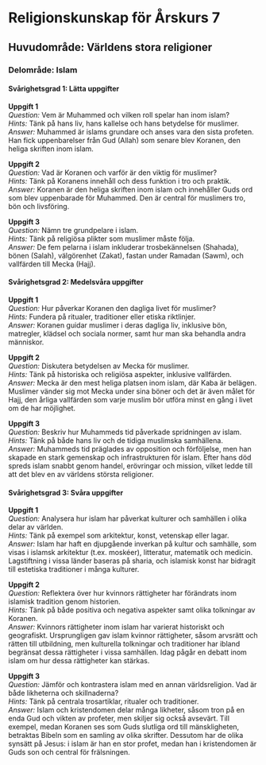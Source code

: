 # Religionskunskap för Årskurs 7
## Huvudområde: Världens stora religioner
### Delområde: Islam

#### Svårighetsgrad 1: Lätta uppgifter
**Uppgift 1**  
*Question:* Vem är Muhammed och vilken roll spelar han inom islam?  
*Hints:* Tänk på hans liv, hans kallelse och hans betydelse för muslimer.  
*Answer:* Muhammed är islams grundare och anses vara den sista profeten. Han fick uppenbarelser från Gud (Allah) som senare blev Koranen, den heliga skriften inom islam.

**Uppgift 2**  
*Question:* Vad är Koranen och varför är den viktig för muslimer?  
*Hints:* Tänk på Koranens innehåll och dess funktion i tro och praktik.  
*Answer:* Koranen är den heliga skriften inom islam och innehåller Guds ord som blev uppenbarade för Muhammed. Den är central för muslimers tro, bön och livsföring.

**Uppgift 3**  
*Question:* Nämn tre grundpelare i islam.  
*Hints:* Tänk på religiösa plikter som muslimer måste följa.  
*Answer:* De fem pelarna i islam inkluderar trosbekännelsen (Shahada), bönen (Salah), välgörenhet (Zakat), fastan under Ramadan (Sawm), och vallfärden till Mecka (Hajj).

#### Svårighetsgrad 2: Medelsvåra uppgifter
**Uppgift 1**  
*Question:* Hur påverkar Koranen den dagliga livet för muslimer?  
*Hints:* Fundera på ritualer, traditioner eller etiska riktlinjer.  
*Answer:* Koranen guidar muslimer i deras dagliga liv, inklusive bön, matregler, klädsel och sociala normer, samt hur man ska behandla andra människor.

**Uppgift 2**  
*Question:* Diskutera betydelsen av Mecka för muslimer.  
*Hints:* Tänk på historiska och religiösa aspekter, inklusive vallfärden.  
*Answer:* Mecka är den mest heliga platsen inom islam, där Kaba är belägen. Muslimer vänder sig mot Mecka under sina böner och det är även målet för Hajj, den årliga vallfärden som varje muslim bör utföra minst en gång i livet om de har möjlighet.

**Uppgift 3**  
*Question:* Beskriv hur Muhammeds tid påverkade spridningen av islam.  
*Hints:* Tänk på både hans liv och de tidiga muslimska samhällena.  
*Answer:* Muhammeds tid präglades av opposition och förföljelse, men han skapade en stark gemenskap och infrastrukturen för islam. Efter hans död spreds islam snabbt genom handel, erövringar och mission, vilket ledde till att det blev en av världens största religioner.

#### Svårighetsgrad 3: Svåra uppgifter
**Uppgift 1**  
*Question:* Analysera hur islam har påverkat kulturer och samhällen i olika delar av världen.  
*Hints:* Tänk på exempel som arkitektur, konst, vetenskap eller lagar.  
*Answer:* Islam har haft en djupgående inverkan på kultur och samhälle, som visas i islamsk arkitektur (t.ex. moskéer), litteratur, matematik och medicin. Lagstiftning i vissa länder baseras på sharia, och islamisk konst har bidragit till estetiska traditioner i många kulturer.

**Uppgift 2**  
*Question:* Reflektera över hur kvinnors rättigheter har förändrats inom islamisk tradition genom historien.  
*Hints:* Tänk på både positiva och negativa aspekter samt olika tolkningar av Koranen.  
*Answer:* Kvinnors rättigheter inom islam har varierat historiskt och geografiskt. Ursprungligen gav islam kvinnor rättigheter, såsom arvsrätt och rätten till utbildning, men kulturella tolkningar och traditioner har ibland begränsat dessa rättigheter i vissa samhällen. Idag pågår en debatt inom islam om hur dessa rättigheter kan stärkas.

**Uppgift 3**  
*Question:* Jämför och kontrastera islam med en annan världsreligion. Vad är både likheterna och skillnaderna?  
*Hints:* Tänk på centrala trosartiklar, ritualer och traditioner.  
*Answer:* Islam och kristendomen delar många likheter, såsom tron på en enda Gud och vikten av profeter, men skiljer sig också avsevärt. Till exempel, medan Koranen ses som Guds slutliga ord till mänskligheten, betraktas Bibeln som en samling av olika skrifter. Dessutom har de olika synsätt på Jesus: i islam är han en stor profet, medan han i kristendomen är Guds son och central för frälsningen.